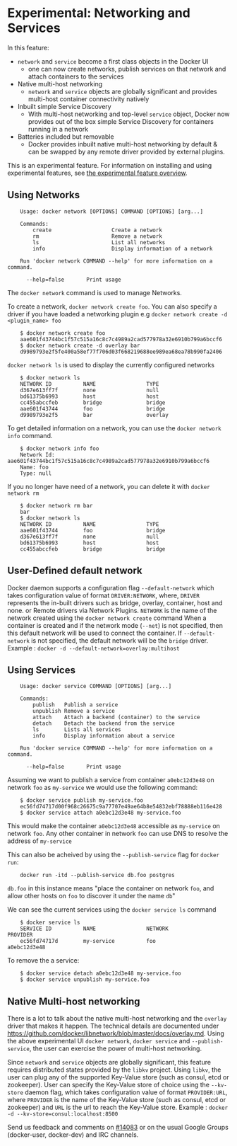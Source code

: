 # Experimental: Networking and Services

In this feature:

- `network` and `service` become a first class objects in the Docker UI
  - one can now create networks, publish services on that network and attach containers to the services
- Native multi-host networking
  - `network` and `service` objects are globally significant and provides multi-host container connectivity natively
- Inbuilt simple Service Discovery
  - With multi-host networking and top-level `service` object, Docker now provides out of the box simple Service Discovery for containers running in a network
- Batteries included but removable
  - Docker provides inbuilt native multi-host networking by default & can be swapped by any remote driver provided by external plugins.

This is an experimental feature. For information on installing and using experimental features, see [the experimental feature overview](experimental.md).

## Using Networks

        Usage: docker network [OPTIONS] COMMAND [OPTIONS] [arg...]

        Commands:
            create                   Create a network
            rm                       Remove a network
            ls                       List all networks
            info                     Display information of a network

        Run 'docker network COMMAND --help' for more information on a command.

          --help=false       Print usage

The `docker network` command is used to manage Networks.

To create a network, `docker network create foo`. You can also specify a driver
if you have loaded a networking plugin e.g `docker network create -d <plugin_name> foo`

        $ docker network create foo
        aae601f43744bc1f57c515a16c8c7c4989a2cad577978a32e6910b799a6bccf6
        $ docker network create -d overlay bar
        d9989793e2f5fe400a58ef77f706d03f668219688ee989ea68ea78b990fa2406

`docker network ls` is used to display the currently configured networks

        $ docker network ls
        NETWORK ID          NAME                TYPE
        d367e613ff7f        none                null
        bd61375b6993        host                host
        cc455abccfeb        bridge              bridge
        aae601f43744        foo                 bridge
        d9989793e2f5        bar                 overlay

To get detailed information on a network, you can use the `docker network info`
command.

        $ docker network info foo
        Network Id: aae601f43744bc1f57c515a16c8c7c4989a2cad577978a32e6910b799a6bccf6
        Name: foo
        Type: null

If you no longer have need of a network, you can delete it with `docker network rm`

        $ docker network rm bar
        bar
        $ docker network ls
        NETWORK ID          NAME                TYPE
        aae601f43744        foo                 bridge
        d367e613ff7f        none                null
        bd61375b6993        host                host
        cc455abccfeb        bridge              bridge

## User-Defined default network

Docker daemon supports a configuration flag `--default-network` which takes configuration value of format `DRIVER:NETWORK`, where,
`DRIVER` represents the in-built drivers such as bridge, overlay, container, host and none. or Remote drivers via Network Plugins.
`NETWORK` is the name of the network created using the `docker network create` command
When a container is created and if the network mode (`--net`) is not specified, then this default network will be used to connect
the container. If `--default-network` is not specified, the default network will be the `bridge` driver.
Example : `docker -d --default-network=overlay:multihost`

## Using Services

        Usage: docker service COMMAND [OPTIONS] [arg...]

        Commands:
            publish   Publish a service
            unpublish Remove a service
            attach    Attach a backend (container) to the service
            detach    Detach the backend from the service
            ls        Lists all services
            info      Display information about a service

        Run 'docker service COMMAND --help' for more information on a command.

          --help=false       Print usage

Assuming we want to publish a service from container `a0ebc12d3e48` on network `foo` as `my-service` we would use the following command:

        $ docker service publish my-service.foo
        ec56fd74717d00f968c26675c9a77707e49ae64b8e54832ebf78888eb116e428
        $ docker service attach a0ebc12d3e48 my-service.foo

This would make the container `a0ebc12d3e48` accessible as `my-service` on network `foo`. Any other container in network `foo` can use DNS to resolve the address of `my-service`

This can also be acheived by using the `--publish-service` flag for `docker run`:

        docker run -itd --publish-service db.foo postgres

`db.foo` in this instance means "place the container on network `foo`, and allow other hosts on `foo` to discover it under the name `db`"

We can see the current services using the `docker service ls` command

        $ docker service ls
        SERVICE ID          NAME                NETWORK             PROVIDER
        ec56fd74717d        my-service          foo                 a0ebc12d3e48

To remove the a service:

        $ docker service detach a0ebc12d3e48 my-service.foo
        $ docker service unpublish my-service.foo


## Native Multi-host networking

There is a lot to talk about the native multi-host networking and the `overlay` driver that makes it happen. The technical details are documented under https://github.com/docker/libnetwork/blob/master/docs/overlay.md.
Using the above experimental UI `docker network`, `docker service` and `--publish-service`, the user can exercise the power of multi-host networking.

Since `network` and `service` objects are globally significant, this feature requires distributed states provided by the `libkv` project.
Using `libkv`, the user can plug any of the supported Key-Value store (such as consul, etcd or zookeeper).
User can specify the Key-Value store of choice using the `--kv-store` daemon flag, which takes configuration value of format `PROVIDER:URL`, where
`PROVIDER` is the name of the Key-Value store (such as consul, etcd or zookeeper) and
`URL` is the url to reach the Key-Value store.
Example : `docker -d --kv-store=consul:localhost:8500`


Send us feedback and comments on [#14083](https://github.com/docker/docker/issues/14083)
or on the usual Google Groups (docker-user, docker-dev) and IRC channels.

